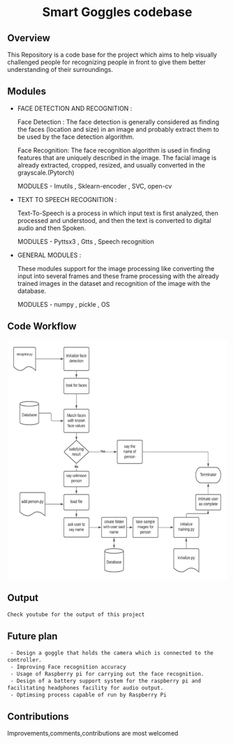 <h1 align="center">Smart Goggles codebase</h1>


## Overview

This Repository is a code base for the project which 
aims to help visually challenged people for recognizing people in front to give them better understanding of their surroundings.


## Modules 
-	FACE DETECTION AND RECOGNITION :
	
      Face Detection : 
      The face detection is generally considered as finding the faces (location and size) in an image and probably extract them to be used by the
 	face detection algorithm. 
  
      Face Recognition: 
       The face recognition algorithm is used in finding features that are uniquely described in the image. The facial image is already 
      extracted, cropped, resized, and usually converted in the grayscale.(Pytorch)
	 
       MODULES -  Imutils , Sklearn-encoder ,  SVC, open-cv


- TEXT TO SPEECH RECOGNITION :

     Text-To-Speech is a process in which input text is first analyzed, then processed and understood, and then the text is converted to digital audio and                             then Spoken. 

	 MODULES -  Pyttsx3 , Gtts , Speech recognition


-	GENERAL MODULES :	

	These modules support for the image processing like converting the input into several frames and these frame processing with the already trained images in the dataset and recognition of the image with the database.

     MODULES - numpy , pickle , OS
     
 ## Code Workflow
<img src="https://github.com/Juju26/smart-goggles/blob/smart-goggles/documentation/code%20work%20flow.jpeg" alt="Image went missing" height="550px" width="750px" align="center">


## Output 
    Check youtube for the output of this project 
    
## Future plan 
     - Design a goggle that holds the camera which is connected to the controller. 
     - Improving Face recognition accuracy  
     - Usage of Raspberry pi for carrying out the face recognition. 
     - Design of a battery support system for the raspberry pi and facilitating headphones facility for audio output. 
     - Optimsing process capable of run by Raspberry Pi

## Contributions 
   Improvements,comments,contributions are most welcomed
   
